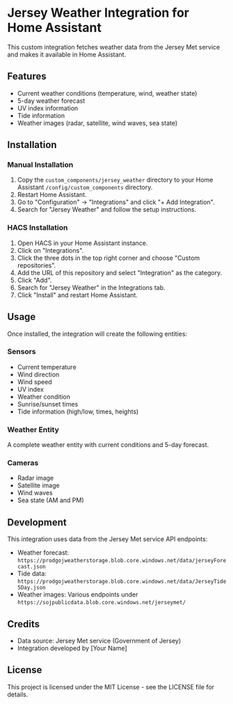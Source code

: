 # Jersey Weather Integration for Home Assistant

This custom integration fetches weather data from the Jersey Met service and makes it available in Home Assistant.

## Features

- Current weather conditions (temperature, wind, weather state)
- 5-day weather forecast
- UV index information
- Tide information
- Weather images (radar, satellite, wind waves, sea state)

## Installation

### Manual Installation

1. Copy the `custom_components/jersey_weather` directory to your Home Assistant `/config/custom_components` directory.
2. Restart Home Assistant.
3. Go to "Configuration" -> "Integrations" and click "+ Add Integration".
4. Search for "Jersey Weather" and follow the setup instructions.

### HACS Installation

1. Open HACS in your Home Assistant instance.
2. Click on "Integrations".
3. Click the three dots in the top right corner and choose "Custom repositories".
4. Add the URL of this repository and select "Integration" as the category.
5. Click "Add".
6. Search for "Jersey Weather" in the Integrations tab.
7. Click "Install" and restart Home Assistant.

## Usage

Once installed, the integration will create the following entities:

### Sensors
- Current temperature
- Wind direction
- Wind speed
- UV index
- Weather condition
- Sunrise/sunset times
- Tide information (high/low, times, heights)

### Weather Entity
A complete weather entity with current conditions and 5-day forecast.

### Cameras
- Radar image
- Satellite image
- Wind waves
- Sea state (AM and PM)

## Development

This integration uses data from the Jersey Met service API endpoints:

- Weather forecast: `https://prodgojweatherstorage.blob.core.windows.net/data/jerseyForecast.json`
- Tide data: `https://prodgojweatherstorage.blob.core.windows.net/data/JerseyTide5Day.json`
- Weather images: Various endpoints under `https://sojpublicdata.blob.core.windows.net/jerseymet/`

## Credits

- Data source: Jersey Met service (Government of Jersey)
- Integration developed by [Your Name]

## License

This project is licensed under the MIT License - see the LICENSE file for details.
